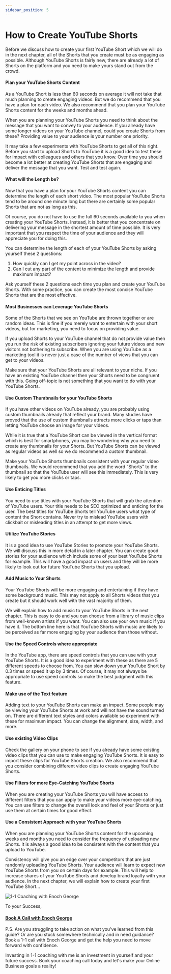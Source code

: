 ```yaml
---
sidebar_position: 5
---
```

# How to Create YouTube Shorts

Before we discuss how to create your first YouTube Short which we will do in the next chapter, all of the Shorts that you create must be as engaging as possible. Although YouTube Shorts is fairly new, there are already a lot of Shorts on the platform and you need to make yours stand out from the crowd.

#### Plan your YouTube Shorts Content

As a YouTube Short is less than 60 seconds on average it will not take that much planning to create engaging videos. But we do recommend that you have a plan for each video. We also recommend that you plan your YouTube Shorts content for the weeks and months ahead.

When you are planning your YouTube Shorts you need to think about the message that you want to convey to your audience. If you already have some longer videos on your YouTube channel, could you create Shorts from these? Providing value to your audience is your number one priority. 

It may take a few experiments with YouTube Shorts to get all of this right. Before you start to upload Shorts to YouTube it is a good idea to test these for impact with colleagues and others that you know. Over time you should become a lot better at creating YouTube Shorts that are engaging and deliver the message that you want. Test and test again.

#### What will the Length be?

Now that you have a plan for your YouTube Shorts content you can determine the length of each short video. The most popular YouTube Shorts tend to be around one minute long but there are certainly some popular Shorts that are not as long as this.

Of course, you do not have to use the full 60 seconds available to you when creating your YouTube Shorts. Instead, it is better that you concentrate on delivering your message in the shortest amount of time possible. It is very important that you respect the time of your audience and they will appreciate you for doing this.

You can determine the length of each of your YouTube Shorts by asking yourself these 2 questions:

1.	How quickly can I get my point across in the video?
2.	Can I cut any part of the content to minimize the length and provide maximum impact?

Ask yourself these 2 questions each time you plan and create your YouTube Shorts. With some practice, you can create the most concise YouTube Shorts that are the most effective.

#### Most Businesses can Leverage YouTube Shorts

Some of the Shorts that we see on YouTube are thrown together or are random ideas. This is fine if you merely want to entertain with your short videos, but for marketing, you need to focus on providing value. 

If you upload Shorts to your YouTube channel that do not provide value then you run the risk of existing subscribers ignoring your future videos and new visitors not bothering to subscribe. When you are using YouTube as a marketing tool it is never just a case of the number of views that you can get to your videos.

Make sure that your YouTube Shorts are all relevant to your niche. If you have an existing YouTube channel then your Shorts need to be congruent with this. Going off-topic is not something that you want to do with your YouTube Shorts.

#### Use Custom Thumbnails for your YouTube Shorts

If you have other videos on YouTube already, you are probably using custom thumbnails already that reflect your brand. Many studies have proved that the use of custom thumbnails attracts more clicks or taps than letting YouTube choose an image for your videos.

While it is true that a YouTube Short can be viewed in the vertical format which is best for smartphones, you may be wondering why you need to create any thumbnails for your Shorts. But YouTube Shorts can be viewed as regular videos as well so we do recommend a custom thumbnail. 

Make your YouTube Shorts thumbnails consistent with your regular video thumbnails. We would recommend that you add the word “Shorts” to the thumbnail so that the YouTube user will see this immediately. This is very likely to get you more clicks or taps.

#### Use Enticing Titles

You need to use titles with your YouTube Shorts that will grab the attention of YouTube users. Your title needs to be SEO optimized and enticing for the user. The best titles for YouTube Shorts tell YouTube users what type of content the Short contains. Never try to mislead YouTube users with clickbait or misleading titles in an attempt to get more views.

#### Utilize YouTube Stories

It is a good idea to use YouTube Stories to promote your YouTube Shorts. We will discuss this in more detail in a later chapter. You can create good stories for your audience which include some of your best YouTube Shorts for example. This will have a good impact on users and they will be more likely to look out for future YouTube Shorts that you upload.


#### Add Music to Your Shorts

Your YouTube Shorts will be more engaging and entertaining if they have some background music. This may not apply to all Shorts videos that you create but it should work well with the vast majority of them.

We will explain how to add music to your YouTube Shorts in the next chapter. This is easy to do and you can choose from a library of music clips from well-known artists if you want. You can also use your own music if you have it. The bottom line here is that YouTube Shorts with music are likely to be perceived as far more engaging by your audience than those without.


#### Use the Speed Controls where appropriate

In the YouTube app, there are speed controls that you can use with your YouTube Shorts. It is a good idea to experiment with these as there are 5 different speeds to choose from. You can slow down your YouTube Short by 0.3 times or speed it up by 3 times. Of course, it may not always be appropriate to use speed controls so make the best judgment with this feature.

#### Make use of the Text feature

Adding text to your YouTube Shorts can make an impact. Some people may be viewing your YouTube Shorts at work and will not have the sound turned on. There are different text styles and colors available so experiment with these for maximum impact. You can change the alignment, size, width, and more.

#### Use existing Video Clips

Check the gallery on your phone to see if you already have some existing video clips that you can use to make engaging YouTube Shorts. It is easy to import these clips for YouTube Shorts creation. We also recommend that you consider combining different video clips to create engaging YouTube Shorts.

#### Use Filters for more Eye-Catching YouTube Shorts

When you are creating your YouTube Shorts you will have access to different filters that you can apply to make your videos more eye-catching. You can use filters to change the overall look and feel of your Shorts or just use them at certain times for good effect.

#### Use a Consistent Approach with your YouTube Shorts

When you are planning your YouTube Shorts content for the upcoming weeks and months you need to consider the frequency of uploading new Shorts. It is always a good idea to be consistent with the content that you upload to YouTube.

Consistency will give you an edge over your competitors that are just randomly uploading YouTube Shorts. Your audience will learn to expect new YouTube Shorts from you on certain days for example. This will help to increase shares of your YouTube Shorts and develop brand loyalty with your audience.
In the next chapter, we will explain how to create your first YouTube Short…



![1-1 Coaching with Enoch George](https://trafficbingoassets.s3.us-east-2.amazonaws.com/enochgeorge120x120.jpeg)

To your Success, 

#### [Book A Call with Enoch George](https://buildbusiness.online/courses/youtube-secrets/)  

P.S. Are you struggling to take action on what you've learned from this guide? Or are you stuck somewhere technically and in need guidance? Book a 1-1 call with Enoch George and get the help you need to move forward with confidence.

Investing in 1-1 coaching with me is an investment in yourself and your future success. Book your coaching call today and let's make your Online Business goals a reality!
